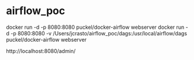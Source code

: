 # airflow_poc
docker run -d -p 8080:8080 puckel/docker-airflow webserver
docker run -d -p 8080:8080 -v /Users/jcrasto/airflow_poc/dags:/usr/local/airflow/dags  puckel/docker-airflow webserver

http://localhost:8080/admin/